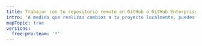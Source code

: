 ```yaml
---
title: Trabajar con tu repositorio remoto en GitHub o GitHub Enterprise
intro: 'A medida que realizas cambios a tu proyecto localmente, puedes mantenerlos actualizados con tu repositorio remoto. En Git, *remoto* hace referencia al servidor donde se almacena tu código. En tu caso, ese servidor es un repositorio en {% data variables.product.prodname_dotcom %} o {% data variables.product.prodname_enterprise %}.'
mapTopic: true
versions:
  free-pro-team: '*'
---
```


